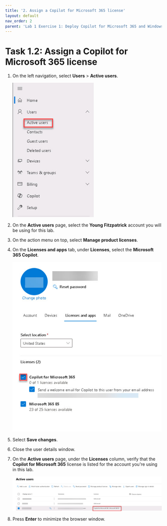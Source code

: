 ```yaml
---
title: '2. Assign a Copilot for Microsoft 365 license'
layout: default
nav_order: 2
parent: 'Lab 1 Exercise 1: Deploy Copilot for Microsoft 365 and Windows Copilot'
---
```


# Task 1.2: Assign a Copilot for Microsoft 365 license

1. On the left navigation, select **Users** > **Active users**.

    ![4a.jpg](../media/lab1/4a.jpg)        

1. On the **Active users** page, select the **Young Fitzpatrick** account you will be using for this lab.

1. On the action menu on top, select **Manage product licenses**.

1. On the **Licenses and apps** tab, under **Licenses**, select the **Microsoft 365 Copilot**.

    ![6a.jpg](../media/lab1/6a.jpg)

1. Select **Save changes**.

1. Close the user details window.

1. On the **Active users** page, under the **Licenses** column, verify that the **Copilot for Microsoft 365** license is listed for the account you're using in this lab.

    ![b4.jpg](../media/lab1/b4.jpg)

1. Press **Enter** to minimize the browser window.